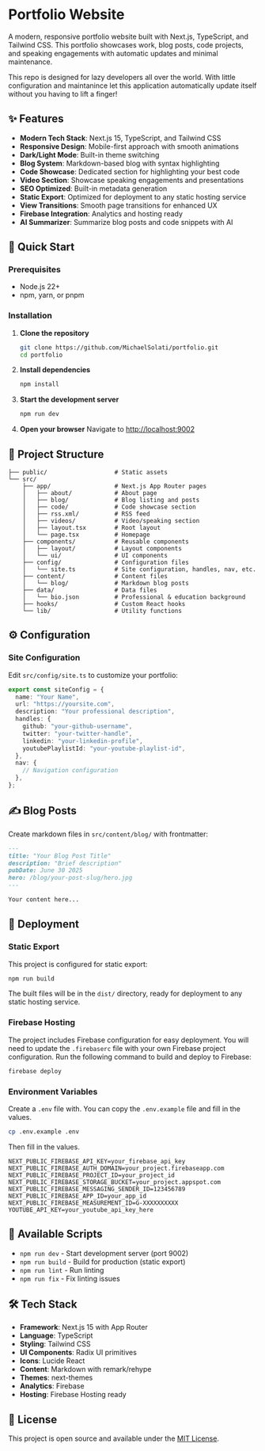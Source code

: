 # Portfolio Website

A modern, responsive portfolio website built with Next.js, TypeScript, and Tailwind CSS. This portfolio showcases work, blog posts, code projects, and speaking engagements with automatic updates and minimal maintenance.

This repo is designed for lazy developers all over the world. With little configuration and maintanince let this application automatically update itself without you having to lift a finger!

## ✨ Features

- **Modern Tech Stack**: Next.js 15, TypeScript, and Tailwind CSS
- **Responsive Design**: Mobile-first approach with smooth animations
- **Dark/Light Mode**: Built-in theme switching
- **Blog System**: Markdown-based blog with syntax highlighting
- **Code Showcase**: Dedicated section for highlighting your best code
- **Video Section**: Showcase speaking engagements and presentations
- **SEO Optimized**: Built-in metadata generation
- **Static Export**: Optimized for deployment to any static hosting service
- **View Transitions**: Smooth page transitions for enhanced UX
- **Firebase Integration**: Analytics and hosting ready
- **AI Summarizer**: Summarize blog posts and code snippets with AI

## 🚀 Quick Start

### Prerequisites

- Node.js 22+
- npm, yarn, or pnpm

### Installation

1. **Clone the repository**

   ```bash
   git clone https://github.com/MichaelSolati/portfolio.git
   cd portfolio
   ```

2. **Install dependencies**

   ```bash
   npm install
   ```

3. **Start the development server**

   ```bash
   npm run dev
   ```

4. **Open your browser**
   Navigate to [http://localhost:9002](http://localhost:9002)

## 📁 Project Structure

```text
├── public/                   # Static assets
└── src/
    ├── app/                  # Next.js App Router pages
    │   ├── about/            # About page
    │   ├── blog/             # Blog listing and posts
    │   ├── code/             # Code showcase section
    │   ├── rss.xml/          # RSS feed
    │   ├── videos/           # Video/speaking section
    │   ├── layout.tsx        # Root layout
    │   └── page.tsx          # Homepage
    ├── components/           # Reusable components
    │   ├── layout/           # Layout components
    │   └── ui/               # UI components
    ├── config/               # Configuration files
    │   └── site.ts           # Site configuration, handles, nav, etc.
    ├── content/              # Content files
    │   └── blog/             # Markdown blog posts
    ├── data/                 # Data files
    │   └── bio.json          # Professional & education background
    ├── hooks/                # Custom React hooks
    └── lib/                  # Utility functions
```

## ⚙️ Configuration

### Site Configuration

Edit `src/config/site.ts` to customize your portfolio:

```typescript
export const siteConfig = {
  name: "Your Name",
  url: "https://yoursite.com",
  description: "Your professional description",
  handles: {
    github: "your-github-username",
    twitter: "your-twitter-handle",
    linkedin: "your-linkedin-profile",
    youtubePlaylistId: "your-youtube-playlist-id",
  },
  nav: {
    // Navigation configuration
  },
};
```

## ✍️ Blog Posts

Create markdown files in `src/content/blog/` with frontmatter:

```markdown
---
title: "Your Blog Post Title"
description: "Brief description"
pubDate: June 30 2025
hero: /blog/your-post-slug/hero.jpg
---

Your content here...
```

## 🚀 Deployment

### Static Export

This project is configured for static export:

```bash
npm run build
```

The built files will be in the `dist/` directory, ready for deployment to any static hosting service.

### Firebase Hosting

The project includes Firebase configuration for easy deployment. You will need to update the `.firebaserc` file with your own Firebase project configuration. Run the following command to build and deploy to Firebase:

```bash
firebase deploy
```

### Environment Variables

Create a `.env` file with. You can copy the `.env.example` file and fill in the values.

```bash
cp .env.example .env
```

Then fill in the values.

```env
NEXT_PUBLIC_FIREBASE_API_KEY=your_firebase_api_key
NEXT_PUBLIC_FIREBASE_AUTH_DOMAIN=your_project.firebaseapp.com
NEXT_PUBLIC_FIREBASE_PROJECT_ID=your_project_id
NEXT_PUBLIC_FIREBASE_STORAGE_BUCKET=your_project.appspot.com
NEXT_PUBLIC_FIREBASE_MESSAGING_SENDER_ID=123456789
NEXT_PUBLIC_FIREBASE_APP_ID=your_app_id
NEXT_PUBLIC_FIREBASE_MEASUREMENT_ID=G-XXXXXXXXXX
YOUTUBE_API_KEY=your_youtube_api_key_here
```

## 📝 Available Scripts

- `npm run dev` - Start development server (port 9002)
- `npm run build` - Build for production (static export)
- `npm run lint` - Run linting
- `npm run fix` - Fix linting issues

## 🛠️ Tech Stack

- **Framework**: Next.js 15 with App Router
- **Language**: TypeScript
- **Styling**: Tailwind CSS
- **UI Components**: Radix UI primitives
- **Icons**: Lucide React
- **Content**: Markdown with remark/rehype
- **Themes**: next-themes
- **Analytics**: Firebase
- **Hosting**: Firebase Hosting ready

## 📄 License

This project is open source and available under the [MIT License](LICENSE.md).

